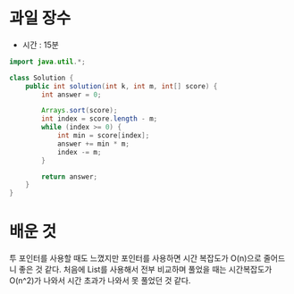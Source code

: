 # 과일 장수
* 시간 : 15분

```java
import java.util.*;

class Solution {
    public int solution(int k, int m, int[] score) {
        int answer = 0;

        Arrays.sort(score);
        int index = score.length - m;
        while (index >= 0) {
            int min = score[index];
            answer += min * m;
            index -= m;
        }

        return answer;
    }
}
```

# 배운 것
투 포인터를 사용할 때도 느꼈지만 포인터를 사용하면 시간 복잡도가 O(n)으로 줄어드니 좋은 것 같다. 처음에 List를 사용해서 전부 비교하며 풀었을 때는 시간복잡도가 O(n^2)가 나와서 시간 초과가 나와서 못 풀었던 것 같다.